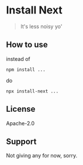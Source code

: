 # Install Next
> It's less noisy yo'

## How to use

instead of

```shell
npm install ...
```

do

```shell
npx install-next ...
```

## License

Apache-2.0

## Support

Not giving any for now, sorry.
